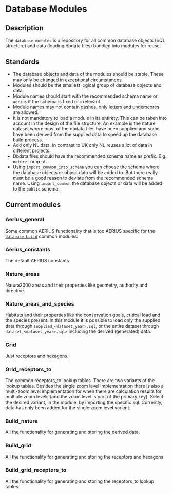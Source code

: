 # Database Modules

## Description
The `database-modules` is a repository for all common database objects (SQL structure) and data (loading dbdata files) bundled into modules for reuse.

## Standards 
* The database objects and data of the modules should be stable. These may only be changed in exceptional circumstances.
* Modules should be the smallest logical group of database objects and data.
* Module names should start with the recommended schema name or `aerius` if the schema is fixed or irrelevant.
* Module names may not contain dashes, only letters and underscores are allowed.
* It is not mandatory to load a module in its entirety. This can be taken into account in the design of the file structure. An example is the nature dataset where most of the dbdata files have been supplied and some have been derived from the supplied data to speed up the database build process.
* Add only NL data. In contrast to UK only NL reuses a lot of data in different projects.
* Dbdata files should have the recommended schema name as prefix. E.g. `nature.` or `grid.`.
* Using `import_common_into_schema` you can choose the schema where the database objects or object data will be added to. But there really must be a good reason to deviate from the recommended schema name. Using `import_common` the database objects or data will be added to the `public` schema.

## Current modules

### Aerius_general
Some common AERIUS functionality that is too AERIUS specific for the [`database-build`](https://github.com/aerius/database-build) common modules.

### Aerius_constants
The default AERIUS constants.

### Nature_areas
Natura2000 areas and their properties like geometry, authority and directive.

### Nature_areas_and_species
Habitats and their properties like the conservation goals, critical load and the species present.
In this module it is possible to load only the supplied data through `supplied_<dataset_year>.sql`, or the entire dataset through `dataset_<dataset_year>.sql>` including the derived (generated) data.

### Grid
Just receptors and hexagons.

### Grid_receptors_to
The common receptors_to lookup tables. There are two variants of the lookup tables. Besides the single zoom level implementation there is also a multi-zoom level implementation for when there are calculation results for multiple zoom levels (and the zoom level is part of the primary key).
Select the desired variant, in the module, by importing the specific sql.
Currently, data has only been added for the single zoom level variant.

### Build_nature
All the functionality for generating and storing the derived data.

### Build_grid
All the functionality for generating and storing the receptors and hexagons.

### Build_grid_receptors_to
All the functionality for generating and storing the receptors_to lookup tables.
